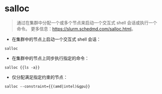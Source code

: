# salloc

> 通过在集群中分配一个或多个节点来启动一个交互式 shell 会话或执行一个命令。
> 更多信息：<https://slurm.schedmd.com/salloc.html>。

- 在集群中的节点上启动一个交互式 shell 会话：

`salloc`

- 在集群中的节点上同步执行指定的命令：

`salloc {{ls -a}}`

- 仅分配满足指定约束的节点：

`salloc --constraint={{(amd|intel)&gpu}}`